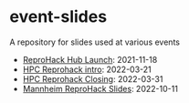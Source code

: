 # event-slides
A repository for slides used at various events


- [ReproHack Hub Launch](https://reprohack.github.io/event-slides/reprohack-hub-launch.html): 2021-11-18
- [HPC Reprohack intro](https://reprohack.github.io/event-slides/hpc-reprohack.html): 2022-03-21
- [HPC Reprohack Closing](https://reprohack.github.io/event-slides/hpc-reprohack-closing.html): 2022-03-31
- [Mannheim ReproHack Slides](https://reprohack.github.io/event-slides/mannheim-reprohack.html): 2022-10-11
